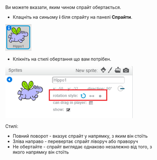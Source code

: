 Ви можете вказати, яким чином спрайт обертається.

- Клацніть на синьому **i** біля спрайту на панелі **Спрайти**.

![Натисніть на я](images/click-i.png)

- Клікніть на стилі обертання що вам потрібен.

![Різний стиль обертання](images/rotation-style.png)

Стилі:

- Повний поворот - вказує спрайт у напрямку, з яким він стоїть
- Зліва направо - перевертає спрайт ліворуч або праворуч
- Не обертайте - спрайт виглядає однаково незалежно від того, з якого напрямку він стоїть